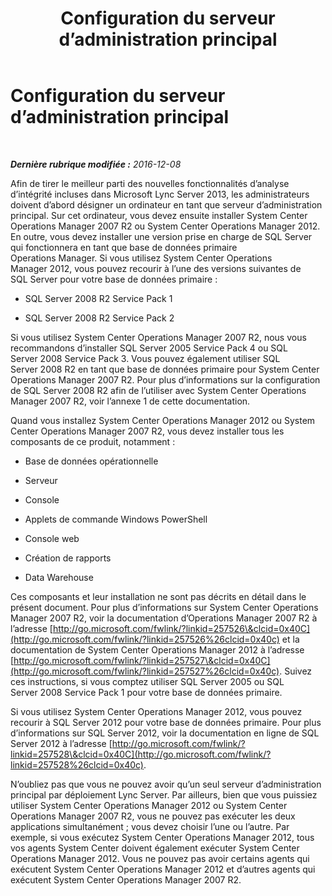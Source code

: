 ﻿---
title: Configuration du serveur d’administration principal
TOCTitle: Configuration du serveur d’administration principal
ms:assetid: 44e2e9a8-c130-4c66-9871-80b1ff11b27c
ms:mtpsurl: https://technet.microsoft.com/fr-fr/library/JJ204844(v=OCS.15)
ms:contentKeyID: 49297057
ms.date: 12/10/2016
mtps_version: v=OCS.15
ms.translationtype: HT
---

# Configuration du serveur d’administration principal

 

_**Dernière rubrique modifiée :** 2016-12-08_

Afin de tirer le meilleur parti des nouvelles fonctionnalités d’analyse d’intégrité incluses dans Microsoft Lync Server 2013, les administrateurs doivent d’abord désigner un ordinateur en tant que serveur d’administration principal. Sur cet ordinateur, vous devez ensuite installer System Center Operations Manager 2007 R2 ou System Center Operations Manager 2012. En outre, vous devez installer une version prise en charge de SQL Server qui fonctionnera en tant que base de données primaire Operations Manager. Si vous utilisez System Center Operations Manager 2012, vous pouvez recourir à l’une des versions suivantes de SQL Server pour votre base de données primaire :

  - SQL Server 2008 R2 Service Pack 1

  - SQL Server 2008 R2 Service Pack 2

Si vous utilisez System Center Operations Manager 2007 R2, nous vous recommandons d’installer SQL Server 2005 Service Pack 4 ou SQL Server 2008 Service Pack 3. Vous pouvez également utiliser SQL Server 2008 R2 en tant que base de données primaire pour System Center Operations Manager 2007 R2. Pour plus d’informations sur la configuration de SQL Server 2008 R2 afin de l’utiliser avec System Center Operations Manager 2007 R2, voir l’annexe 1 de cette documentation.

Quand vous installez System Center Operations Manager 2012 ou System Center Operations Manager 2007 R2, vous devez installer tous les composants de ce produit, notamment :

  - Base de données opérationnelle

  - Serveur

  - Console

  - Applets de commande Windows PowerShell

  - Console web

  - Création de rapports

  - Data Warehouse

Ces composants et leur installation ne sont pas décrits en détail dans le présent document. Pour plus d’informations sur System Center Operations Manager 2007 R2, voir la documentation d’Operations Manager 2007 R2 à l’adresse [http://go.microsoft.com/fwlink/?linkid=257526\&clcid=0x40C](http://go.microsoft.com/fwlink/?linkid=257526%26clcid=0x40c) et la documentation de System Center Operations Manager 2012 à l’adresse [http://go.microsoft.com/fwlink/?linkid=257527\&clcid=0x40C](http://go.microsoft.com/fwlink/?linkid=257527%26clcid=0x40c). Suivez ces instructions, si vous comptez utiliser SQL Server 2005 ou SQL Server 2008 Service Pack 1 pour votre base de données primaire.

Si vous utilisez System Center Operations Manager 2012, vous pouvez recourir à SQL Server 2012 pour votre base de données primaire. Pour plus d’informations sur SQL Server 2012, voir la documentation en ligne de SQL Server 2012 à l’adresse [http://go.microsoft.com/fwlink/?linkid=257528\&clcid=0x40C](http://go.microsoft.com/fwlink/?linkid=257528%26clcid=0x40c).

N’oubliez pas que vous ne pouvez avoir qu’un seul serveur d’administration principal par déploiement Lync Server. Par ailleurs, bien que vous puissiez utiliser System Center Operations Manager 2012 ou System Center Operations Manager 2007 R2, vous ne pouvez pas exécuter les deux applications simultanément ; vous devez choisir l’une ou l’autre. Par exemple, si vous exécutez System Center Operations Manager 2012, tous vos agents System Center doivent également exécuter System Center Operations Manager 2012. Vous ne pouvez pas avoir certains agents qui exécutent System Center Operations Manager 2012 et d’autres agents qui exécutent System Center Operations Manager 2007 R2.

